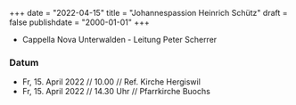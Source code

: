 ﻿+++
date = "2022-04-15"
title = "Johannespassion Heinrich Schütz"
draft = false
publishdate = "2000-01-01"
+++



* Cappella Nova Unterwalden - Leitung Peter Scherrer

### Datum

* Fr, 15. April 2022 // 10.00 // Ref. Kirche Hergiswil
* Fr, 15. April 2022 // 14.30 Uhr // Pfarrkirche Buochs

